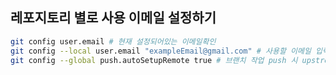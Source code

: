 ## 레포지토리 별로 사용 이메일 설정하기

```bash
git config user.email # 현재 설정되어있는 이메일확인
git config --local user.email "exampleEmail@gmail.com" # 사용할 이메일 입력하기
git config --global push.autoSetupRemote true # 브랜치 작업 push 시 upstream 지정하지않고 자동 origin/{브랜치명} 되도록 설정
```


